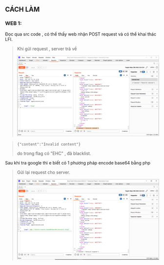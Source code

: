 ## CÁCH LÀM

### WEB 1:

Đọc qua src code , có thể thấy web nhận POST request và có thể khai thác LFI.

> Khi gửi request , server trả về
>
> ![img](/imgs/response.png)


> `{"content":"Invalid content"}`
>
> do trong flag có "EHC" , đã blacklist.

Sau khi tra google thì e biết có 1 phương pháp encode base64 bằng php

> Gửi lại request cho server.
>
> ![img](/imgs/invalidreq.png)

